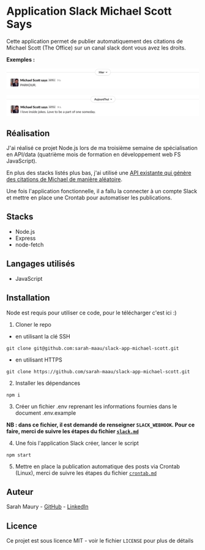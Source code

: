 # Application Slack Michael Scott Says

Cette application permet de publier automatiquement des citations de Michael Scott (The Office) sur un canal slack dont vous avez les droits.  

**Exemples :**

![MS1_screenshot](docs/ms1_screenshot.png)

![MS2_screenshot](docs/ms2_screenshot.png)


## Réalisation
J'ai réalisé ce projet Node.js lors de ma troisième semaine de spécialisation en API/data (quatrième mois de formation en développement web FS JavaScript).

En plus des stacks listés plus bas, j'ai utilisé une [API existante qui génère des citations de Michael de manière aléatoire](https://michael-scott-quotes.herokuapp.com/quote).

Une fois l'application fonctionnelle, il a fallu la connecter à un compte Slack et mettre en place une Crontab pour automatiser les publications. 

## Stacks
- Node.js
- Express
- node-fetch

## Langages utilisés
- JavaScript


## Installation
Node est requis pour utiliser ce code, pour le télécharger c'est ici :)

1. Cloner le repo
- en utilisant la clé SSH
```
git clone git@github.com:sarah-maau/slack-app-michael-scott.git
```
- en utilisant HTTPS
```
git clone https://github.com/sarah-maau/slack-app-michael-scott.git
```

2. Installer les dépendances
```
npm i
```

3. Créer un fichier .env reprenant les informations fournies dans le document .env.example

**NB : dans ce fichier, il est demandé de renseigner `SLACK_WEBHOOK`. Pour ce faire, merci de suivre les étapes du fichier [`slack.md`](docs/slack.md)**

4. Une fois l'application Slack créer, lancer le script
```
npm start
```
5. Mettre en place la publication automatique des posts via Crontab (Linux), merci de suivre les étapes du fichier [`crontab.md`](docs/crontab.md)

## Auteur
Sarah Maury - [GitHub](https://github.com/sarah-maau) - [LinkedIn](https://www.linkedin.com/in/sarahmaurydev/)

## Licence
Ce projet est sous licence MIT - voir le fichier `LICENSE` pour plus de détails
